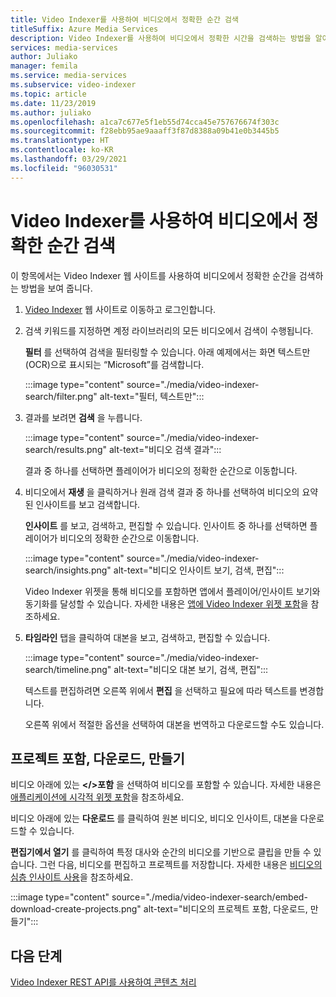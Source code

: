 ```yaml
---
title: Video Indexer를 사용하여 비디오에서 정확한 순간 검색
titleSuffix: Azure Media Services
description: Video Indexer를 사용하여 비디오에서 정확한 시간을 검색하는 방법을 알아봅니다.
services: media-services
author: Juliako
manager: femila
ms.service: media-services
ms.subservice: video-indexer
ms.topic: article
ms.date: 11/23/2019
ms.author: juliako
ms.openlocfilehash: a1ca7c677e5f1eb55d74cca45e757676674f303c
ms.sourcegitcommit: f28ebb95ae9aaaff3f87d8388a09b41e0b3445b5
ms.translationtype: HT
ms.contentlocale: ko-KR
ms.lasthandoff: 03/29/2021
ms.locfileid: "96030531"
---
```

# <a name="search-for-exact-moments-in-videos-with-video-indexer"></a>Video Indexer를 사용하여 비디오에서 정확한 순간 검색

이 항목에서는 Video Indexer 웹 사이트를 사용하여 비디오에서 정확한 순간을 검색하는 방법을 보여 줍니다.

1. [Video Indexer](https://www.videoindexer.ai/) 웹 사이트로 이동하고 로그인합니다.
1. 검색 키워드를 지정하면 계정 라이브러리의 모든 비디오에서 검색이 수행됩니다. 

    **필터** 를 선택하여 검색을 필터링할 수 있습니다. 아래 예제에서는 화면 텍스트만(OCR)으로 표시되는 “Microsoft”를 검색합니다.

    :::image type="content" source="./media/video-indexer-search/filter.png" alt-text="필터, 텍스트만":::
1. 결과를 보려면 **검색** 을 누릅니다.

    :::image type="content" source="./media/video-indexer-search/results.png" alt-text="비디오 검색 결과":::

    결과 중 하나를 선택하면 플레이어가 비디오의 정확한 순간으로 이동합니다.
1. 비디오에서 **재생** 을 클릭하거나 원래 검색 결과 중 하나를 선택하여 비디오의 요약된 인사이트를 보고 검색합니다. 

    **인사이트** 를 보고, 검색하고, 편집할 수 있습니다. 인사이트 중 하나를 선택하면 플레이어가 비디오의 정확한 순간으로 이동합니다.  

    :::image type="content" source="./media/video-indexer-search/insights.png" alt-text="비디오 인사이트 보기, 검색, 편집":::

    Video Indexer 위젯을 통해 비디오를 포함하면 앱에서 플레이어/인사이트 보기와 동기화를 달성할 수 있습니다. 자세한 내용은 [앱에 Video Indexer 위젯 포함](video-indexer-embed-widgets.md)을 참조하세요.
1. **타임라인** 탭을 클릭하여 대본을 보고, 검색하고, 편집할 수 있습니다. 

    :::image type="content" source="./media/video-indexer-search/timeline.png" alt-text="비디오 대본 보기, 검색, 편집":::

    텍스트를 편집하려면 오른쪽 위에서 **편집** 을 선택하고 필요에 따라 텍스트를 변경합니다. 

    오른쪽 위에서 적절한 옵션을 선택하여 대본을 번역하고 다운로드할 수도 있습니다. 

## <a name="embed-download-create-projects"></a>프로젝트 포함, 다운로드, 만들기

비디오 아래에 있는 **</>포함** 을 선택하여 비디오를 포함할 수 있습니다. 자세한 내용은 [애플리케이션에 시각적 위젯 포함](video-indexer-embed-widgets.md)을 참조하세요.

비디오 아래에 있는 **다운로드** 를 클릭하여 원본 비디오, 비디오 인사이트, 대본을 다운로드할 수 있습니다.

**편집기에서 열기** 를 클릭하여 특정 대사와 순간의 비디오를 기반으로 클립을 만들 수 있습니다. 그런 다음, 비디오를 편집하고 프로젝트를 저장합니다. 자세한 내용은 [비디오의 심층 인사이트 사용](use-editor-create-project.md)을 참조하세요.

:::image type="content" source="./media/video-indexer-search/embed-download-create-projects.png" alt-text="비디오의 프로젝트 포함, 다운로드, 만들기":::

## <a name="next-steps"></a>다음 단계

[Video Indexer REST API를 사용하여 콘텐츠 처리](video-indexer-use-apis.md)
